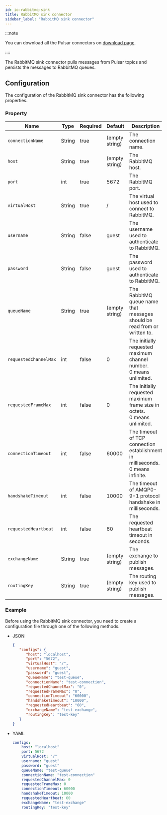 ```yaml
---
id: io-rabbitmq-sink
title: RabbitMQ sink connector
sidebar_label: "RabbitMQ sink connector"
---
```


:::note

You can download all the Pulsar connectors on [download page](pathname:///download).

::::

The RabbitMQ sink connector pulls messages from Pulsar topics and persists the messages to RabbitMQ queues.

## Configuration

The configuration of the RabbitMQ sink connector has the following properties.

### Property

| Name                  | Type   | Required | Default        | Description                                                                          |
|-----------------------|--------|----------|----------------|--------------------------------------------------------------------------------------|
| `connectionName`      | String | true     | (empty string) | The connection name.                                                                 |
| `host`                | String | true     | (empty string) | The RabbitMQ host.                                                                   |
| `port`                | int    | true     | 5672           | The RabbitMQ port.                                                                   |
| `virtualHost`         | String | true     | /              | The virtual host used to connect to RabbitMQ.                                        |
| `username`            | String | false    | guest          | The username used to authenticate to RabbitMQ.                                       |
| `password`            | String | false    | guest          | The password used to authenticate to RabbitMQ.                                       |
| `queueName`           | String | true     | (empty string) | The RabbitMQ queue name that messages should be read from or written to.             |
| `requestedChannelMax` | int    | false    | 0              | The initially requested maximum channel number. <br/> 0 means unlimited.             |
| `requestedFrameMax`   | int    | false    | 0              | The initially requested maximum frame size in octets. <br/> 0 means unlimited.       |
| `connectionTimeout`   | int    | false    | 60000          | The timeout of TCP connection establishment in milliseconds. <br/> 0 means infinite. |
| `handshakeTimeout`    | int    | false    | 10000          | The timeout of AMQP0-9-1 protocol handshake in milliseconds.                         |
| `requestedHeartbeat`  | int    | false    | 60             | The requested heartbeat timeout in seconds.                                          |
| `exchangeName`        | String | true     | (empty string) | The exchange to publish messages.                                                    |
| `routingKey`          | String | true     | (empty string) | The routing key used to publish messages.                                            |

### Example

Before using the RabbitMQ sink connector, you need to create a configuration file through one of the following methods.

* JSON

  ```json
  {
     "configs": {
        "host": "localhost",
        "port": "5672",
        "virtualHost": "/",
        "username": "guest",
        "password": "guest",
        "queueName": "test-queue",
        "connectionName": "test-connection",
        "requestedChannelMax": "0",
        "requestedFrameMax": "0",
        "connectionTimeout": "60000",
        "handshakeTimeout": "10000",
        "requestedHeartbeat": "60",
        "exchangeName": "test-exchange",
        "routingKey": "test-key"
     }
  }
  ```

* YAML

  ```yaml
  configs:
      host: "localhost"
      port: 5672
      virtualHost: "/"
      username: "guest"
      password: "guest"
      queueName: "test-queue"
      connectionName: "test-connection"
      requestedChannelMax: 0
      requestedFrameMax: 0
      connectionTimeout: 60000
      handshakeTimeout: 10000
      requestedHeartbeat: 60
      exchangeName: "test-exchange"
      routingKey: "test-key"
  ```

